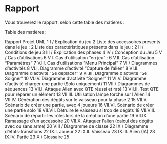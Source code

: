# Rapport

Vous trouverez le rapport, selon cette table des matieres : 

Table des matières :

Rapport Projet UML	1
I / Explication du jeu	2
Liste des accessoires présents dans le jeu :	2
Liste des caractéristiques présents dans le jeu :	2
II / Conditions de jeu	3
III / Explication des phases	4
IV / Conception du Jeu	5
V / Cas d’utilisations	6
V.I. Cas d’utilisation “en jeu” :	6
V.II. Cas d’utilisation “Paramètres”	7
V.III. Cas d’utilisations "Menu Principal"	7
VI / Diagrammes d’activités	8
VI.I. Diagramme d’activité “Capture de l’alien”	8
VI.II. Diagramme d’activité “Se déplacer”	9
VI.III. Diagramme d’activité “Se Soigner”	10
VI.IV. Diagramme d’activité “Soigner”	11
VI.V. Diagramme d’activité charger une partie (Solo uniquement)	11
VII / Diagrammes de séquences	13
VII.I. Attaque Alien avec QTE réussi et raté	13
VII.II. Test QTE pour réparer un élément	13
VII.III. Utilisation lampe torche sur l'Alien	14
VII.IV. Génération des dégâts sur le vaisseau pour la phase 2	15
VII.V. Scénario de créer une partie, avec 4 joueurs	16
VII.VI. Scénario de créer une partie solo	18
VII.VII. Détruire le vaisseau si trop de dégâts	18
VII.VIII. Scénario de répartir les rôles lors de la création d’une partie	19
VII.IX. Ramassage d'un accessoire	20
VII.X. Attaquer l'alien (calcul des dégâts avec ou sans arme)	20
VIII / Diagramme de classe	22
IX / Diagramme d’états-transitions	22
IX.I. Joueur	22
IX.II. Vaisseau	23
IX.III. Alien (IA)	23
IX.IV. Partie	23
X / Glossaire	25